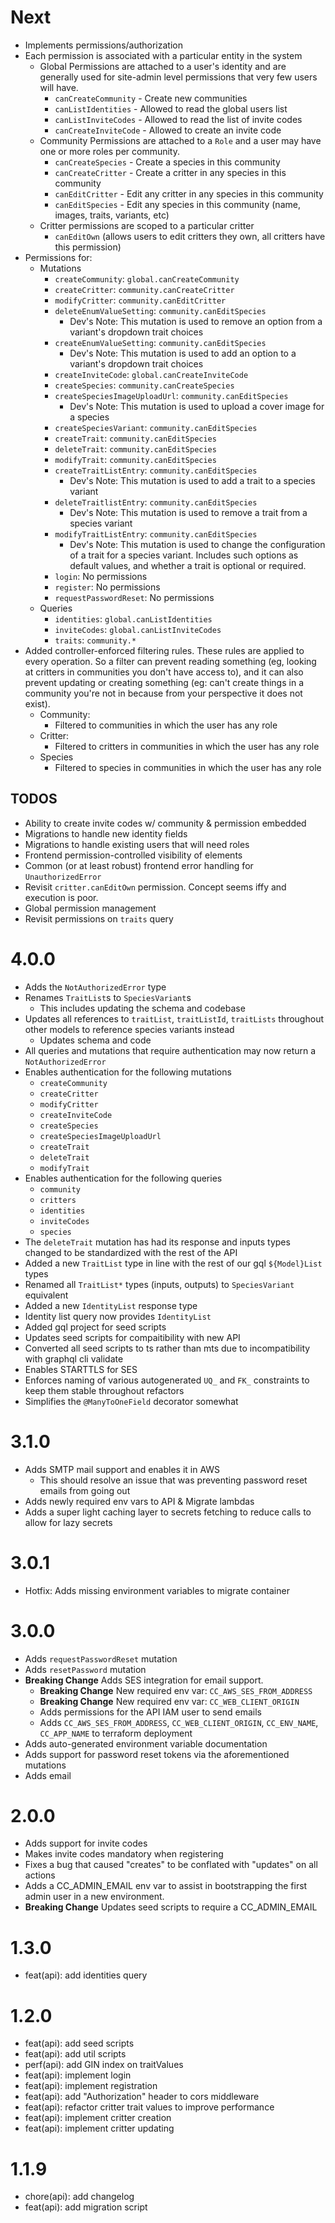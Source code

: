 # Next

- Implements permissions/authorization
- Each permission is associated with a particular entity in the system
  - Global Permissions are attached to a user's identity and are generally used for site-admin level permissions that very few users will have.
    - `canCreateCommunity` - Create new communities
    - `canListIdentities` - Allowed to read the global users list
    - `canListInviteCodes` - Allowed to read the list of invite codes
    - `canCreateInviteCode` - Allowed to create an invite code
  - Community Permissions are attached to a `Role` and a user may have one or more roles per community.
    - `canCreateSpecies` - Create a species in this community
    - `canCreateCritter` - Create a critter in any species in this community
    - `canEditCritter` - Edit any critter in any species in this community
    - `canEditSpecies` - Edit any species in this community (name, images, traits, variants, etc)
  - Critter permissions are scoped to a particular critter
    - `canEditOwn` (allows users to edit critters they own, all critters have this permission)
- Permissions for:
  - Mutations
    - `createCommunity`: `global.canCreateCommunity`
    - `createCritter`: `community.canCreateCritter`
    - `modifyCritter`: `community.canEditCritter`
    - `deleteEnumValueSetting`: `community.canEditSpecies`
      - Dev's Note: This mutation is used to remove an option from a variant's dropdown trait choices
    - `createEnumValueSetting`: `community.canEditSpecies`
      - Dev's Note: This mutation is used to add an option to a variant's dropdown trait choices
    - `createInviteCode`: `global.canCreateInviteCode`
    - `createSpecies`: `community.canCreateSpecies`
    - `createSpeciesImageUploadUrl`: `community.canEditSpecies`
      - Dev's Note: This mutation is used to upload a cover image for a species
    - `createSpeciesVariant`: `community.canEditSpecies`
    - `createTrait`: `community.canEditSpecies`
    - `deleteTrait`: `community.canEditSpecies`
    - `modifyTrait`: `community.canEditSpecies`
    - `createTraitListEntry`: `community.canEditSpecies`
      - Dev's Note: This mutation is used to add a trait to a species variant
    - `deleteTraitlistEntry`: `community.canEditSpecies`
      - Dev's Note: This mutation is used to remove a trait from a species variant
    - `modifyTraitListEntry`: `community.canEditSpecies`
      - Dev's Note: This mutation is used to change the configuration of a trait for a species variant. Includes such options as default values, and whether a trait is optional or required.
    - `login`: No permissions
    - `register`: No permissions
    - `requestPasswordReset`: No permissions
  - Queries
    - `identities`: `global.canListIdentities`
    - `inviteCodes`: `global.canListInviteCodes`
    - `traits`: `community.*`
- Added controller-enforced filtering rules. These rules are applied to every operation. So a filter can prevent reading something (eg, looking at critters in communities you don't have access to), and it can also prevent updating or creating something (eg: can't create things in a community you're not in because from your perspective it does not exist).
  - Community:
    - Filtered to communities in which the user has any role
  - Critter:
    - Filtered to critters in communities in which the user has any role
  - Species
    - Filtered to species in communities in which the user has any role

## TODOS

- Ability to create invite codes w/ community & permission embedded
- Migrations to handle new identity fields
- Migrations to handle existing users that will need roles
- Frontend permission-controlled visibility of elements
- Common (or at least robust) frontend error handling for `UnauthorizedError`
- Revisit `critter.canEditOwn` permission. Concept seems iffy and execution is poor.
- Global permission management
- Revisit permissions on `traits` query

# 4.0.0

- Adds the `NotAuthorizedError` type
- Renames `TraitList`s to `SpeciesVariant`s
  - This includes updating the schema and codebase
- Updates all references to `traitList`, `traitListId`, `traitLists` throughout other models to reference species variants instead
  - Updates schema and code
- All queries and mutations that require authentication may now return a `NotAuthorizedError`
- Enables authentication for the following mutations
  - `createCommunity`
  - `createCritter`
  - `modifyCritter`
  - `createInviteCode`
  - `createSpecies`
  - `createSpeciesImageUploadUrl`
  - `createTrait`
  - `deleteTrait`
  - `modifyTrait`
- Enables authentication for the following queries
  - `community`
  - `critters`
  - `identities`
  - `inviteCodes`
  - `species`
- The `deleteTrait` mutation has had its response and inputs types changed to be standardized with the rest of the API
- Added a new `TraitList` type in line with the rest of our gql `${Model}List` types
- Renamed all `TraitList*` types (inputs, outputs) to `SpeciesVariant` equivalent
- Added a new `IdentityList` response type
- Identity list query now provides `IdentityList`
- Added gql project for seed scripts
- Updates seed scripts for compaitibility with new API
- Converted all seed scripts to ts rather than mts due to incompatibility with graphql cli validate
- Enables STARTTLS for SES
- Enforces naming of various autogenerated `UQ_` and `FK_` constraints to keep them stable throughout refactors
- Simplifies the `@ManyToOneField` decorator somewhat

# 3.1.0

- Adds SMTP mail support and enables it in AWS
  - This should resolve an issue that was preventing password reset emails from going out
- Adds newly required env vars to API & Migrate lambdas
- Adds a super light caching layer to secrets fetching to reduce calls to allow for lazy secrets

# 3.0.1

- Hotfix: Adds missing environment variables to migrate container

# 3.0.0

- Adds `requestPasswordReset` mutation
- Adds `resetPassword` mutation
- **Breaking Change** Adds SES integration for email support.
  - **Breaking Change** New required env var: `CC_AWS_SES_FROM_ADDRESS`
  - **Breaking Change** New required env var: `CC_WEB_CLIENT_ORIGIN`
  - Adds permissions for the API IAM user to send emails
  - Adds `CC_AWS_SES_FROM_ADDRESS`, `CC_WEB_CLIENT_ORIGIN`, `CC_ENV_NAME`, `CC_APP_NAME` to terraform deployment
- Adds auto-generated environment variable documentation
- Adds support for password reset tokens via the aforementioned mutations
- Adds email

# 2.0.0

- Adds support for invite codes
- Makes invite codes mandatory when registering
- Fixes a bug that caused "creates" to be conflated with "updates" on all actions
- Adds a CC_ADMIN_EMAIL env var to assist in bootstrapping the first admin user in a new environment.
- **Breaking Change** Updates seed scripts to require a CC_ADMIN_EMAIL

# 1.3.0

- feat(api): add identities query

# 1.2.0

- feat(api): add seed scripts
- feat(api): add util scripts
- perf(api): add GIN index on traitValues
- feat(api): implement login
- feat(api): implement registration
- feat(api): add "Authorization" header to cors middleware
- feat(api): refactor critter trait values to improve performance
- feat(api): implement critter creation
- feat(api): implement critter updating

# 1.1.9

- chore(api): add changelog
- feat(api): add migration script
